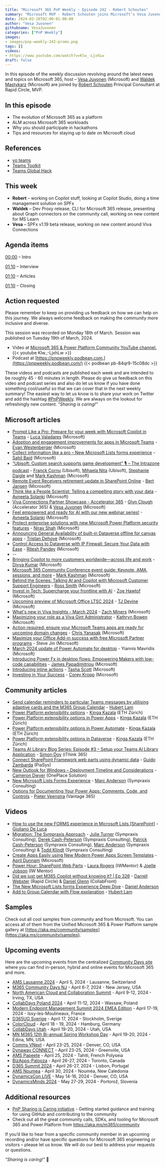 ```yaml
---
title: "Microsoft 365 PnP Weekly - Episode 242 - Robert Schouten"
summary: "Microsoft MVP - Robert Schouten joins Microsoft’s Vesa Juvonen and Waldek Mastykarz in a discussion on his career path and community involvement."
date: 2024-03-26T02:00:01-00:00
author: "Vesa Juvonen"
githubname: VesaJuvonen
categories: ["PnP Weekly"]
images:
- images/pnp-weekly-242-promo.png
tags: []
videos:
- https://www.youtube.com/watch?v=Klw_-LjxhLw
draft: false
---
```


In this episode of the weekly discussion revolving around the latest news and topics on Microsoft 365, host – [Vesa Juvonen](http://twitter.com/vesajuvonen) (Microsoft) and [Waldek Mastykarz](http://twitter.com/waldekm) (Microsoft) are joined by [Robert Schouten](https://twitter.com/rfjschouten) Principal Consultant at Rapid Circle, MVP.

## In this episode

- The evolution of Microsoft 365 as a platform
- ALM across Microsoft 365 workloads
- Why you should participate in hackathons
- Tips and resources for staying up to date on Microsoft cloud

## References

- [yo teams](https://pnp.github.io/generator-teams/)
- [Teams Toolkit](https://learn.microsoft.com/microsoftteams/platform/toolkit/teams-toolkit-fundamentals)
- [Teams Global Hack](https://github.com/microsoft/hack-together-teams)

## This week

- **Robert** – working on Copilot stuff, looking at Copilot Studio, doing a time management solution on SPFx
- **Waldek** – Dev Proxy release, CLI for Microsoft 365 release, presenting about Graph connectors on the community call, working on new content for MS Learn
- **Vesa** – SPFx v1.19 beta release, working on new content around Viva Connections

## Agenda items

[00:00](https://www.youtube.com/watch?v=Klw_-LjxhLw&t=0s) – Intro

[01:10](https://www.youtube.com/watch?v=Klw_-LjxhLw&t=101s) – Interview

[01:10](https://www.youtube.com/watch?v=Klw_-LjxhLw&t=2543s) – Articles

[01:10](https://www.youtube.com/watch?v=Klw_-LjxhLw&t=3404s) – Closing

## Action requested

Please remember to keep on providing us feedback on how we can help on this journey. We always welcome feedback on making the community more inclusive and diverse.

This session was recorded on Monday 18th of March. Session was published on Tuesday 19th of March, 2024.

*   Video at [Microsoft 365 & Power Platform Community YouTube channel.](https://aka.ms/m365pnp-videos)
    {{< youtube Klw_-LjxhLw >}}
*   Podcast at [https://pnpweekly.podbean.com.](https://pnpweekly.podbean.com/)
    {{< podbean pb-84qr9-15c08dc >}}

These videos and podcasts are published each week and are intended to be roughly 45 - 60 minutes in length.  Please do give us feedback on this video and podcast series and also do let us know if you have done something cool/useful so that we can cover that in the next weekly summary! The easiest way to let us know is to share your work on Twitter and add the hashtag [#PnPWeekly](https://twitter.com/search?q=%23pnpweekly). We are always on the lookout for refreshingly new content. “_Sharing is caring!”_ 


## Microsoft articles

* [Prompt Like a Pro: Prepare for your week with Microsoft Copilot in Teams](https://techcommunity.microsoft.com/t5/microsoft-teams-blog/prompt-like-a-pro-prepare-for-your-week-with-microsoft-copilot/ba-p/4091969) - [Luca Valadares](https://www.linkedin.com/in/luca-valadares-b1aa88193/) (Microsoft)
* [Adoption and engagement improvements for apps in Microsoft Teams](https://techcommunity.microsoft.com/t5/microsoft-teams-blog/adoption-and-engagement-improvements-for-apps-in-microsoft-teams/ba-p/4087073) - [Evan Westenberger](https://www.linkedin.com/in/evanwestenberger/) (Microsoft)
* [Collect information like a pro – New Microsoft Lists forms experience](https://techcommunity.microsoft.com/t5/microsoft-sharepoint-blog/collect-information-like-a-pro-new-microsoft-lists-forms/ba-p/4086659) - [Sahil Baid](https://www.linkedin.com/in/baidsahil/) (Microsoft)
* [“Ubisoft: Custom search supports game development” 🎙 – The Intrazone podcast](https://techcommunity.microsoft.com/t5/microsoft-sharepoint-blog/ubisoft-custom-search-supports-game-development-the-intrazone/ba-p/4086010) - [Franck Cornu](https://www.linkedin.com/in/franckcornu/) (Ubisoft), [Mihaela Nita](https://www.linkedin.com/in/mihaela-nita-6373aa12a/) (Ubisoft), [Stephanie Daigle](https://www.linkedin.com/in/stephaniedaigle/) and [Mark Kashman](https://www.linkedin.com/in/mark-kashman/) (Microsoft)
* [Remote Event Receivers retirement update in SharePoint Online](https://techcommunity.microsoft.com/t5/microsoft-sharepoint-blog/remote-event-receivers-retirement-update-in-sharepoint-online/ba-p/4068938) - [Bert Jansen](https://www.linkedin.com/in/bertjansen/) (Microsoft)
* [Think like a People Scientist: Telling a compelling story with your data](https://techcommunity.microsoft.com/t5/microsoft-viva-blog/think-like-a-people-scientist-telling-a-compelling-story-with/ba-p/4093092) - [Avneeta Solanki](https://www.linkedin.com/in/avneeta-solanki-8a919a21/) (Microsoft)
* [Viva Connections Partner Showcase - Accelerator 365](https://techcommunity.microsoft.com/t5/viva-connections-blog/viva-connections-partner-showcase-accelerator-365/ba-p/4092830) - [Glyn Clough](https://www.linkedin.com/in/glynclough/) (Accelerator 365) & [Vesa Juvonen](https://www.linkedin.com/in/vesajuvonen/) (Microsoft)
* [Feel empowered and ready for AI with our new webinar series!](https://techcommunity.microsoft.com/t5/microsoft-viva-blog/feel-empowered-and-ready-for-ai-with-our-new-webinar-series/ba-p/4090196) - [Avneeta Solanki](https://www.linkedin.com/in/avneeta-solanki-8a919a21/) (Microsoft)
* [Protect enterprise solutions with new Microsoft Power Platform security features](https://www.microsoft.com/en-us/power-platform/blog/2024/03/20/protect-enterprise-solutions-with-new-microsoft-power-platform-security-features/) - [Nirav Shah](https://www.linkedin.com/in/niravyshah/) (Microsoft)
* [Announcing General Availability of built-in Dataverse offline for canvas apps](https://powerapps.microsoft.com/en-us/blog/announcing-general-availability-of-built-in-dataverse-offline-for-canvas-apps/) - [Tristan Dehove](https://www.linkedin.com/in/tristan-dehove-85197128/) (Microsoft)
* [Control Access to Dataverse with IP Firewall: Secure Your Data with Ease](https://powerapps.microsoft.com/en-us/blog/announcing-public-preview-of-ip-internet-protocol-firewall-for-dataverse/) - [Ritesh Pandey](https://www.linkedin.com/in/riteshkp19/) (Microsoft)
* --
* [Bringing Copilot to more customers worldwide—across life and work](https://www.microsoft.com/en-us/microsoft-365/blog/2024/03/14/bringing-copilot-to-more-customers-worldwide-across-life-and-work/) - [Divya Kumar](https://www.linkedin.com/in/divyakumar/) (Microsoft)
* [Microsoft 365 Community Conference event guide: Keynote, AMA, sessions, and more](https://techcommunity.microsoft.com/t5/microsoft-365-blog/microsoft-365-community-conference-event-guide-keynote-ama/ba-p/4080590) - [Mark Kashman](https://www.linkedin.com/in/mark-kashman/) (Microsoft)
* [Behind the Scenes: Talking AI and Copilot with Microsoft Customer Support Engineers](https://techcommunity.microsoft.com/t5/microsoft-365-blog/behind-the-scenes-talking-ai-and-copilot-with-microsoft-customer/ba-p/4081962) - [Ross Smith](https://www.linkedin.com/in/rosss42/) (Microsoft)
* [Invest in Tech: Supercharge your frontline with AI](https://techcommunity.microsoft.com/t5/microsoft-365-blog/invest-in-tech-supercharge-your-frontline-with-ai/ba-p/4083061) - [Zoe Hawtof](https://www.linkedin.com/in/zoehawtof/) (Microsoft)
* [Upcoming preview of Microsoft Office LTSC 2024](https://techcommunity.microsoft.com/t5/microsoft-365-blog/upcoming-preview-of-microsoft-office-ltsc-2024/ba-p/4082963) - [TJ Devine](https://www.linkedin.com/in/tjdevine/) (Microsoft)
* [What's new in Viva Insights - March 2024](https://techcommunity.microsoft.com/t5/viva-insights-blog/what-s-new-in-viva-insights-march-2024/ba-p/4082905) - [Zach Miners](https://www.linkedin.com/in/zachminers/) (Microsoft)
* [Maximizing your role as a Viva Gint Administrator](https://techcommunity.microsoft.com/t5/viva-glint-blog/maximizing-your-role-as-a-viva-gint-administrator/ba-p/4087050) - [Kathryn Bowen](https://www.linkedin.com/in/kathryn-bowen/) (Microsoft)
* [Action required: ensure your Microsoft Teams apps are ready for upcoming domain changes](https://devblogs.microsoft.com/microsoft365dev/action-required-ensure-your-microsoft-teams-apps-are-ready-for-upcoming-domain-changes/) - [Chris Yanasak](https://www.linkedin.com/in/chris-yanasak/) (Microsoft)
* [Maximize your Office Add-in success with free Microsoft Partner programs](https://devblogs.microsoft.com/microsoft365dev/maximize-your-office-add-in-success-with-free-microsoft-partner-programs/) - Steve Jin (Microsoft)
* [March 2024 update of Power Automate for desktop](https://powerautomate.microsoft.com/en-us/blog/march-2024-update-of-power-automate-for-desktop/) - Yiannis Mavridis (Microsoft)
* [Introducing Power Fx in desktop flows: Empowering Makers with low-code capabilities](https://powerautomate.microsoft.com/en-us/blog/introducing-power-fx-in-desktop-flows-empowering-makers-with-low-code-capabilities/) - [James Papadimitriou](https://www.linkedin.com/in/dipap/) (Microsoft)
* [Introducing inline actions](https://powerapps.microsoft.com/en-us/blog/introducing-inline-actions/) - [Tasha Scott](https://www.linkedin.com/in/tasha-scott-bb74b245/) (Microsoft)
* [Investing in Your Success](https://powerapps.microsoft.com/en-us/blog/investing-in-your-success/) - [Corey Kropp](https://www.linkedin.com/in/coreykropp/) (Microsoft)


## Community articles

* [Send calendar reminders to particular Teams messages by utilising adaptive cards and the M365 Group Calendar](https://pnp.github.io/blog/post/fill-out-adaptive-card-and-send-reminders-using-the-m365-group-calendar/) - [Hubert Lam](https://twitter.com/z3019494)
* [Power Platform extensibility options](https://pnp.github.io/blog/post/power-platform-extensibility-01/) - [Kinga Kazala](https://www.linkedin.com/in/kingakazala/) (ETH Zürich)
* [Power Platform extensibility options in Power Apps](https://pnp.github.io/blog/post/power-platform-extensibility-02/) - [Kinga Kazala](https://www.linkedin.com/in/kingakazala/) (ETH Zürich)
* [Power Platform extensibility options in Power Automate](https://pnp.github.io/blog/post/power-platform-extensibility-03/) - [Kinga Kazala](https://www.linkedin.com/in/kingakazala/) (ETH Zürich)
* [Power Platform extensibility options in Dataverse](https://pnp.github.io/blog/post/power-platform-extensibility-04/) - [Kinga Kazala](https://www.linkedin.com/in/kingakazala/) (ETH Zürich)
* [Teams AI Library Blog Series: Episode #3 – Setup your Teams AI Library Application](https://simondoy.com/2024/03/23/teams-ai-library-blog-series-episode-3-setup-your-teams-ai-library-application/) - [Simon Doy](https://www.linkedin.com/in/simondoy/) (iThink 365)
* [Connect SharePoint Framework web parts using dynamic data](https://iamguidozam.blog/2024/03/20/connect-sharepoint-framework-web-parts-using-dynamic-data/) - [Guido Zambarda](https://www.linkedin.com/in/guidozam/) (PiaSys)
* [New Outlook for Windows – Deployment Timeline and Considerations](https://camerondwyer.com/2024/03/22/new-outlook-for-windows-deployment-timeline-and-considerations/) - [Cameron Dwyer](https://www.linkedin.com/in/camerondwyer/) (OnePlace Solution)
* [New Microsoft Lists Forms Experience](https://sympmarc.com/2024/03/20/new-microsoft-lists-forms-experience/) - [Marc Anderson](https://www.linkedin.com/in/marcanderson/) (Sympraxis Consulting) 
* [Options for Documenting Your Power Apps: Comments, Code, and Controls](https://sharepains.com/2024/03/20/document-your-apps-comments-power-apps/) - [Pieter Veenstra](https://www.linkedin.com/in/pieterveenstra/) (Vantage 365)

## Videos

* [How to use the new FORMS experience in Microsoft Lists [SharePoint]](https://www.youtube.com/watch?v=S3sR_B0XiH8) - [Giuliano De Luca](https://www.linkedin.com/in/delucagiuliano/)
* [Migration: The Sympraxis Approach](https://www.youtube.com/watch?v=fimH--2EkVA) - [Julie Turner](https://www.linkedin.com/in/juliemturner/) (Sympraxis Consulting), [Derek Cash-Peterson](https://www.linkedin.com/in/dcashpeterson/) (Sympraxis Consulting), [Patrick Cash-Peterson](https://www.linkedin.com/in/pcashpeterson/) (Sympraxis Consulting), [Marc Anderson](https://www.linkedin.com/in/marcanderson/) (Sympraxis Consulting) & [Todd Klindt](https://www.linkedin.com/in/toddklindt/) (Sympraxis Consulting)
* [Create Apps Easily using New Modern Power Apps Screen Templates](https://www.youtube.com/watch?v=8DqkdsvCgqE) - [April Dunnam](https://www.linkedin.com/in/aprildunnam/) (Microsoft)
* [Power Hour: SharePoint Web Parts](https://www.youtube.com/watch?v=WLn_vdZwlmM) - [Laura Rogers](https://www.linkedin.com/in/sharepointguru/) (IWMentor) & [Joelle Jobson](https://www.linkedin.com/in/joelle-jobson-8b002b30/) (IW Mentor)
* [Did we just get M365 Copilot without knowing it? | Ep 326](https://www.youtube.com/watch?v=XZE8b6JuqPA) - [Darrell Webster](https://www.linkedin.com/in/darrellwebster/) (Rapid Circle) & [Daniel Glenn](https://www.linkedin.com/in/danielglenn/) (CollabFront)
* [The New Microsoft Lists forms Experience Deep Dive](https://www.youtube.com/watch?v=6-LUm3nsO5U) - [Daniel Anderson](https://www.linkedin.com/in/danielando/)
* [Add to Group Calendar with Flow explanation](https://www.youtube.com/watch?v=7VngNR3tv3k) - [Hubert Lam](https://twitter.com/z3019494)

## Samples

Check out all cool samples from community and from Microsoft. You can access all of them from the Unified Microsoft 365 & Power Platform sample gallery at [https://aka.ms/community/samples](https://aka.ms/community/samples). 

## Upcoming events

Here are the upcoming events from the centralized [Community Days site](https://communitydays.org/events?when=upcoming) where you can find in-person, hybrid and online events for Microsoft 365 and more.

* [AMS Lausanne 2024](https://www.communitydays.org/event/2024-04-05/ams-lausanne-2024) - April 5, 2024 - Lausanne, Switzerland
* [M365 Community Days NJ](https://www.communitydays.org/event/2024-04-06/m365-community-days-nj) - April 6-7, 2024 - New Jersey, USA
* [North American Cloud and Collaboration Summit](https://www.communitydays.org/event/2024-04-09/north-american-cloud-and-collaboration-summit) - April 9-12, 2024 - Irving, TX, USA
* [CollabDays Poland 2024](https://www.communitydays.org/event/2024-04-11/collabdays-poland-2024) - April 11-12, 2024 - Wassaw, Poland
* [Modern Endpoint Management Summit 2024 EMEA Edition](https://www.communitydays.org/event/2024-04-17/modern-endpoint-management-summit-2024-emea-edition) - April 17-19, 2024 - Issy-les-Moulineaux, France
* [D365UG Sverige](https://www.communitydays.org/event/2024-04-17/d365ug-sverige) - April 17, 2024 - Stockholm, Sverige
* [ColorCloud](https://www.communitydays.org/event/2024-04-18/colorcloud) - April 18 - 19, 2024 - Hamburg, Germany
* [CollabDays Utah](https://www.communitydays.org/event/2024-04-19/collabdays-utah) - April 19-20, 2024 - Utah, USA
* [MN M365 12th Bi-annual Spring Workshop Day](https://www.communitydays.org/event/2024-04-19/mn-m365-12th-bi-annual-spring-workshop-day) - April 19-20, 2024 - Edina, MN, USA
* [Comms VNext](https://www.communitydays.org/event/2024-04-23/comms-vnext) - April 23-25, 2024 - Denver, CO, USA
* [Dynaway CONNECT](https://www.communitydays.org/event/2024-04-23/dynaway-connect) - April 23-25, 2024 - Greenviile, USA
* [AMS Papeete](https://www.communitydays.org/event/2024-04-25/ams-papeete) - April 25, 2024 - Tahiti, French Polyseia
* [BizApps-Palooza](https://www.communitydays.org/event/2024-04-26/bizapps-palooza-2024) - April 26-27, 2024 - Toronto, Canada
* [D365 Summit 2024](https://www.communitydays.org/event/2024-04-26/dynamics-365-summit-2024) - April 26-27, 2024 - Lisbon, Portugal
* [AMS Noumea](https://www.communitydays.org/event/2024-04-30/ams-noumea) - April 30, 2024 - Nouméa, New Caledonia
* [DynamicsCon LIVE](https://www.communitydays.org/event/2024-05-13/dynamicscon-live) - May 14-16, 2024 - Denver, CO, USA
* [DynamicsMinds 2024](https://www.communitydays.org/event/2024-05-27/dynamicsminds-2024) - May 27-29, 2024 - Portorož, Slovenia

## Additional resources

* [PnP Sharing is Caring initiative](https://aka.ms/sharing-is-caring) - Getting started guidance and training for using GitHub and contributing to the community
* Check out all the great community calls, SDKs, and tooling for Microsoft 365 and Power Platform from <https://aka.ms/m365/community>

If you’d like to hear from a specific community member in an upcoming recording and/or have specific questions for Microsoft 365 engineering or visitors – please let us know. We will do our best to address your requests or questions.

_"Sharing is caring!"_ 🧡